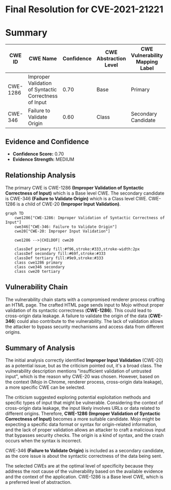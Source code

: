 # Final Resolution for CVE-2021-21221

# Summary
| CWE ID | CWE Name | Confidence | CWE Abstraction Level | CWE Vulnerability Mapping Label | CWE-Vulnerability Mapping Notes |
|---|---|---|---|---|---|
| CWE-1286 | Improper Validation of Syntactic Correctness of Input | 0.70 | Base | Primary | Allowed |
| CWE-346 | Failure to Validate Origin | 0.60 | Class | Secondary Candidate | Allowed-with-Review |

## Evidence and Confidence

*   **Confidence Score:** 0.70
*   **Evidence Strength:** MEDIUM

## Relationship Analysis
The primary CWE is CWE-1286 **(Improper Validation of Syntactic Correctness of Input)** which is a Base level CWE. The secondary candidate is CWE-346 **(Failure to Validate Origin)** which is a Class level CWE. CWE-1286 is a child of CWE-20 **(Improper Input Validation)**.

```mermaid
graph TD
    cwe1286["CWE-1286: Improper Validation of Syntactic Correctness of Input"]
    cwe346["CWE-346: Failure to Validate Origin"]
    cwe20["CWE-20: Improper Input Validation"]
    
    cwe1286 -->|CHILDOF| cwe20
    
    classDef primary fill:#f96,stroke:#333,stroke-width:2px
    classDef secondary fill:#69f,stroke:#333
    classDef tertiary fill:#9e9,stroke:#333
    class cwe1286 primary
    class cwe346 secondary
    class cwe20 tertiary
```

## Vulnerability Chain
The vulnerability chain starts with a compromised renderer process crafting an HTML page. The crafted HTML page sends input to Mojo without proper validation of its syntactic correctness (**CWE-1286**). This could lead to cross-origin data leakage. A failure to validate the origin of the data (**CWE-346**) could also contribute to the vulnerability. The lack of validation allows the attacker to bypass security mechanisms and access data from different origins.

## Summary of Analysis
The initial analysis correctly identified **Improper Input Validation** (CWE-20) as a potential issue, but as the criticism pointed out, it's a broad class. The vulnerability description mentions "insufficient validation of untrusted input", which is the reason why CWE-20 was chosen. However, based on the context (Mojo in Chrome, renderer process, cross-origin data leakage), a more specific CWE can be selected.

The criticism suggested exploring potential exploitation methods and specific types of input that might be vulnerable. Considering the context of cross-origin data leakage, the input likely involves URLs or data related to different origins. Therefore, **CWE-1286 (Improper Validation of Syntactic Correctness of Input)** becomes a more suitable candidate. Mojo might be expecting a specific data format or syntax for origin-related information, and the lack of proper validation allows an attacker to craft a malicious input that bypasses security checks. The origin is a kind of syntax, and the crash occurs when the syntax is incorrect.

CWE-346 **(Failure to Validate Origin)** is included as a secondary candidate, as the core issue is about the syntactic correctness of the data being sent.

The selected CWEs are at the optimal level of specificity because they address the root cause of the vulnerability based on the available evidence and the context of the application. CWE-1286 is a Base level CWE, which is a preferred level of abstraction.